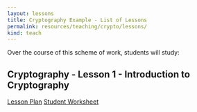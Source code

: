 ```yaml
---
layout: lessons
title: Cryptography Example - List of Lessons
permalink: resources/teaching/crypto/lessons/
kind: teach
---
```


Over the course of this scheme of work, students  will study:

<nav class="buttons">

<h2>Cryptography - Lesson 1 - Introduction to Cryptography</h2>

<a class="button" href="../lesson-1/plan/">Lesson Plan</a>
<a class="button worksheet" href="../lesson-1/worksheet/">Student Worksheet</a>



</nav>
